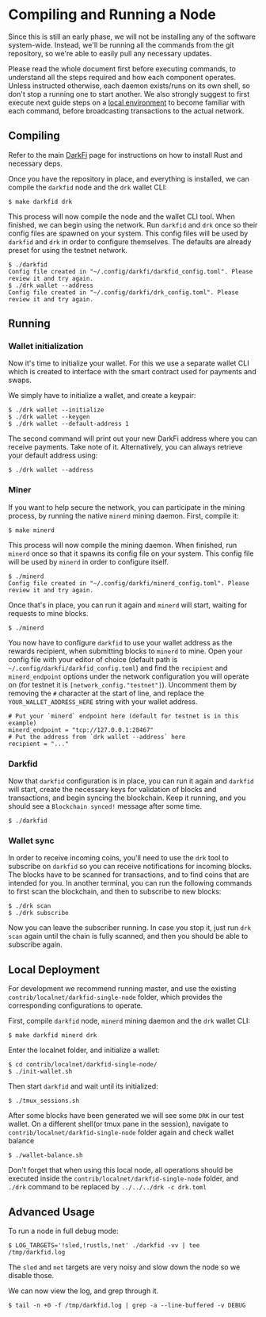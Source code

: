 Compiling and Running a Node
=========================

Since this is still an early phase, we will not be installing any of
the software system-wide. Instead, we'll be running all the commands
from the git repository, so we're able to easily pull any necessary
updates.

Please read the whole document first before executing commands, to
understand all the steps required and how each component operates.
Unless instructed otherwise, each daemon exists/runs on its own
shell, so don't stop a running one to start another.
We also strongly suggest to first execute next guide steps on a
[local environment](#local-deployment) to become familiar with
each command, before broadcasting transactions to the actual network.

## Compiling

Refer to the main [DarkFi](../index.html) page for instructions on how
to install Rust and necessary deps.

Once you have the repository in place, and everything is installed, we
can compile the `darkfid` node and the `drk` wallet CLI:

```
$ make darkfid drk
```

This process will now compile the node and the wallet CLI tool.
When finished, we can begin using the network. Run `darkfid` and `drk`
once so their config files are spawned on your system. This config files
will be used by `darkfid` and `drk` in order to configure themselves.
The defaults are already preset for using the testnet network.

```
$ ./darkfid
Config file created in "~/.config/darkfi/darkfid_config.toml". Please review it and try again.
$ ./drk wallet --address
Config file created in "~/.config/darkfi/drk_config.toml". Please review it and try again.
```

## Running

### Wallet initialization

Now it's time to initialize your wallet. For this we use a separate
wallet CLI which is created to interface with the smart contract used
for payments and swaps.

We simply have to initialize a wallet, and create a keypair:

```
$ ./drk wallet --initialize
$ ./drk wallet --keygen
$ ./drk wallet --default-address 1
```

The second command will print out your new DarkFi address where you
can receive payments. Take note of it. Alternatively, you can always
retrieve your default address using:

```
$ ./drk wallet --address
```

### Miner

If you want to help secure the network, you can participate in the mining
process, by running the native `minerd` mining daemon. First, compile it:

```
$ make minerd
```

This process will now compile the mining daemon. When finished, run
`minerd` once so that it spawns its config file on your system. This
config file will be used by `minerd` in order to configure itself.

```
$ ./minerd
Config file created in "~/.config/darkfi/minerd_config.toml". Please review it and try again.
```

Once that's in place, you can run it again and `minerd` will start,
waiting for requests to mine blocks.

```
$ ./minerd
```

You now have to configure `darkfid` to use your wallet address as the
rewards recipient, when submitting blocks to `minerd` to mine. Open
your config file with your editor of choice (default path is
`~/.config/darkfi/darkfid_config.toml`) and find the `recipient` and
`minerd_endpoint` options under the network configuration you will operate
on (for testnet it is `[network_config."testnet"]`). Uncomment them by
removing the `#` character at the start of line, and replace the
`YOUR_WALLET_ADDRESS_HERE` string with your wallet address.

```
# Put your `minerd` endpoint here (default for testnet is in this example)
minerd_endpoint = "tcp://127.0.0.1:28467"
# Put the address from `drk wallet --address` here
recipient = "..."
```


### Darkfid

Now that `darkfid` configuration is in place, you can run it again and
`darkfid` will start, create the necessary keys for validation of blocks
and transactions, and begin syncing the blockchain. Keep it running,
and you should see a `Blockchain synced!` message after some time.

```
$ ./darkfid
```

### Wallet sync

In order to receive incoming coins, you'll need to use the `drk`
tool to subscribe on `darkfid` so you can receive notifications for
incoming blocks. The blocks have to be scanned for transactions,
and to find coins that are intended for you. In another terminal,
you can run the following commands to first scan the blockchain,
and then to subscribe to new blocks:

```
$ ./drk scan
$ ./drk subscribe
```

Now you can leave the subscriber running. In case you stop it, just
run `drk scan` again until the chain is fully scanned, and then you
should be able to subscribe again.

## Local Deployment

For development we recommend running master, and use the existing
`contrib/localnet/darkfid-single-node` folder, which provides
the corresponding configurations to operate.

First, compile `darkfid` node, `minerd` mining daemon and the `drk`
wallet CLI:

```
$ make darkfid minerd drk
```

Enter the localnet folder, and initialize a wallet:

```
$ cd contrib/localnet/darkfid-single-node/
$ ./init-wallet.sh
```

Then start `darkfid` and wait until its initialized:

```
$ ./tmux_sessions.sh
```

After some blocks have been generated we
will see some `DRK` in our test wallet.
On a different shell(or tmux pane in the session),
navigate to `contrib/localnet/darkfid-single-node`
folder again and check wallet balance

```
$ ./wallet-balance.sh
```

Don't forget that when using this local node, all operations
should be executed inside the `contrib/localnet/darkfid-single-node`
folder, and `./drk` command to be replaced by `../../../drk -c drk.toml`

## Advanced Usage

To run a node in full debug mode:

```
$ LOG_TARGETS='!sled,!rustls,!net' ./darkfid -vv | tee /tmp/darkfid.log
```

The `sled` and `net` targets are very noisy and slow down the node so
we disable those.

We can now view the log, and grep through it.

```
$ tail -n +0 -f /tmp/darkfid.log | grep -a --line-buffered -v DEBUG
```

